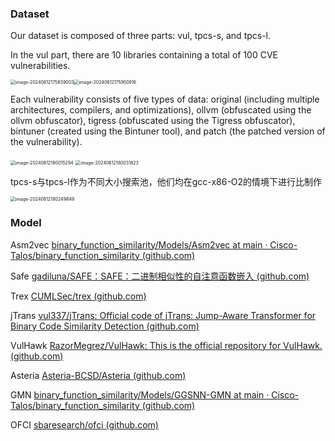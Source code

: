 ### Dataset

Our dataset is composed of three parts: vul, tpcs-s, and tpcs-l.

 In the vul part, there are 10 libraries containing a total of 100 CVE vulnerabilities. 

<img src="C:\Users\78621\AppData\Roaming\Typora\typora-user-images\image-20240612175839003.png" alt="image-20240612175839003" style="zoom:50%;" /><img src="C:\Users\78621\AppData\Roaming\Typora\typora-user-images\image-20240612175950916.png" alt="image-20240612175950916" style="zoom:50%;" />

Each vulnerability consists of five types of data: original (including multiple architectures, compilers, and optimizations), ollvm (obfuscated using the ollvm obfuscator), tigress (obfuscated using the Tigress obfuscator), bintuner (created using the Bintuner tool), and patch (the patched version of the vulnerability).

<img src="C:\Users\78621\AppData\Roaming\Typora\typora-user-images\image-20240612180015294.png" alt="image-20240612180015294" style="zoom:50%;" />

<img src="C:\Users\78621\AppData\Roaming\Typora\typora-user-images\image-20240612180031823.png" alt="image-20240612180031823" style="zoom:50%;" />

tpcs-s与tpcs-l作为不同大小搜索池，他们均在gcc-x86-O2的情境下进行比制作

<img src="C:\Users\78621\AppData\Roaming\Typora\typora-user-images\image-20240612180249849.png" alt="image-20240612180249849" style="zoom:50%;" />

### Model

Asm2vec    [binary_function_similarity/Models/Asm2vec at main · Cisco-Talos/binary_function_similarity (github.com)](https://github.com/Cisco-Talos/binary_function_similarity/tree/main/Models/Asm2vec)

Safe        [gadiluna/SAFE：SAFE：二进制相似性的自注意函数嵌入 (github.com)](https://github.com/gadiluna/SAFE)

Trex         [CUMLSec/trex (github.com)](https://github.com/CUMLSec/trex)

jTrans      [vul337/jTrans: Official code of jTrans: Jump-Aware Transformer for Binary Code Similarity Detection (github.com)](https://github.com/vul337/jTrans)

VulHawk   [RazorMegrez/VulHawk: This is the official repository for VulHawk. (github.com)](https://github.com/RazorMegrez/VulHawk)

Asteria     [Asteria-BCSD/Asteria (github.com)](https://github.com/Asteria-BCSD/Asteria)

GMN        [binary_function_similarity/Models/GGSNN-GMN at main · Cisco-Talos/binary_function_similarity (github.com)](https://github.com/Cisco-Talos/binary_function_similarity/tree/main/Models/GGSNN-GMN)

OFCI       [sbaresearch/ofci (github.com)](https://github.com/sbaresearch/ofci)